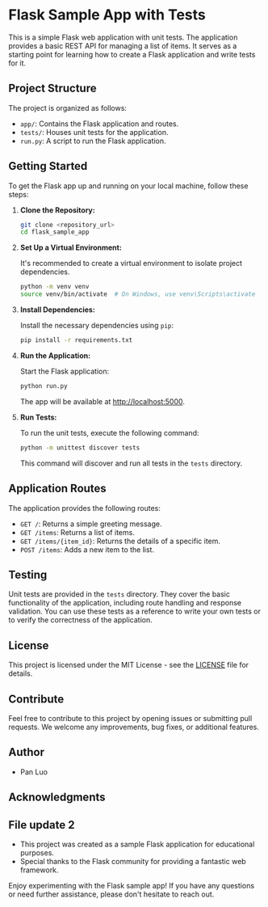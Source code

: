 # Flask Sample App with Tests

This is a simple Flask web application with unit tests. The application provides a basic REST API for managing a list of items. It serves as a starting point for learning how to create a Flask application and write tests for it.

## Project Structure

The project is organized as follows:

- `app/`: Contains the Flask application and routes.
- `tests/`: Houses unit tests for the application.
- `run.py`: A script to run the Flask application.

## Getting Started

To get the Flask app up and running on your local machine, follow these steps:

1. **Clone the Repository:**

   ```bash
   git clone <repository_url>
   cd flask_sample_app
   ```

2. **Set Up a Virtual Environment:**

   It's recommended to create a virtual environment to isolate project dependencies.

   ```bash
   python -m venv venv
   source venv/bin/activate  # On Windows, use venv\Scripts\activate
   ```

3. **Install Dependencies:**

   Install the necessary dependencies using `pip`:

   ```bash
   pip install -r requirements.txt
   ```

4. **Run the Application:**

   Start the Flask application:

   ```bash
   python run.py
   ```

   The app will be available at [http://localhost:5000](http://localhost:5000).

5. **Run Tests:**

   To run the unit tests, execute the following command:

   ```bash
   python -m unittest discover tests
   ```

   This command will discover and run all tests in the `tests` directory.

## Application Routes

The application provides the following routes:

- `GET /`: Returns a simple greeting message.
- `GET /items`: Returns a list of items.
- `GET /items/{item_id}`: Returns the details of a specific item.
- `POST /items`: Adds a new item to the list.

## Testing

Unit tests are provided in the `tests` directory. They cover the basic functionality of the application, including route handling and response validation. You can use these tests as a reference to write your own tests or to verify the correctness of the application.

## License

This project is licensed under the MIT License - see the [LICENSE](LICENSE) file for details.

## Contribute

Feel free to contribute to this project by opening issues or submitting pull requests. We welcome any improvements, bug fixes, or additional features.

## Author

- Pan Luo

## Acknowledgments
## File update 2

- This project was created as a sample Flask application for educational purposes.
- Special thanks to the Flask community for providing a fantastic web framework.

Enjoy experimenting with the Flask sample app! If you have any questions or need further assistance, please don't hesitate to reach out.

